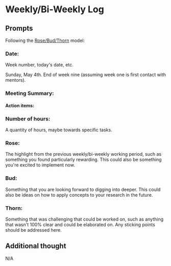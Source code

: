 # Weekly/Bi-Weekly Log

## Prompts
Following the [Rose/Bud/Thorn](https://www.panoramaed.com/blog/rose-bud-thorn-activity-and-worksheet#:~:text=%22Rose%2C%20Bud%2C%20Thorn%22%20is%20a%20mindful%20design%2D,day%2C%20week%2C%20or%20month.) model:

### Date: 
Week number, today's date, etc. 

Sunday, May 4th. End of week nine (assuming week one is first contact with mentors).

### Meeting Summary:



#### Action items:



### Number of hours: 
A quantity of hours, maybe towards specific tasks. 


### Rose:
The highlight from the previous weekly/bi-weekly working period, such as something you found particularly rewarding. This could also be something you're excited to implement now.


### Bud: 
Something that you are looking forward to digging into deeper. This could also be ideas on how to apply concepts to your research in the future. 


### Thorn: 
Something that was challenging that could be worked on, such as anything that wasn't 100% clear and could be elaborated on. Any sticking points should be addressed here. 


## Additional thought
N/A
